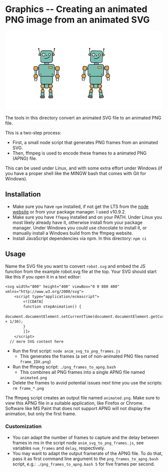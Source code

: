 # Graphics -- Creating an animated PNG image from an animated SVG


![Animated Robot in PNG format](./robot_a.png)


The tools in this directory convert an animated SVG file to an animated PNG file.

This is a two-step process:

* First, a small node script that generates PNG frames from an animated SVG.
* Then, ffmpeg is used to encode these frames to a animated PNG (APNG) file.

This can be used under Linux, and with some extra effort under Windows (if you have a proper shell like the MINGW bash that comes with Git for Windows).

## Installation

* Make sure you have `npm` installed, if not get the LTS from the [node website](https://nodejs.org/) or from your package manager. I used v10.9.2.
* Make sure you have `ffmpeg` installed and on your PATH. Under Linux you most likely already have it, otherwise install from your package manager. Under Windows you could use chocolate to install it, or manually install a Windows build from the ffmpeg website.
* Install JavaScript dependencies via npm. In this directory: ```npm ci```

## Usage

Name the SVG file you want to convert `robot.svg` and embed the JS function from the example robot.svg file at the top. Your SVG should start like this if you open it in a text editor:

```
<svg width="800" height="400" viewBox="0 0 800 400" xmlns="http://www.w3.org/2000/svg">
    <script type="application/ecmascript">
        <![CDATA[
        function stepAnimation() {
            document.documentElement.setCurrentTime(document.documentElement.getCurrentTime() + 1/30);
        }
        ]]>
    </script>
  // more SVG content here
```

* Run the first script: ```node anim_svg_to_png_frames.js```
    - This generates the frames (a set of non-animated PNG files named `frame_IDX.png`)
* Run the ffmpeg script: ```./png_frames_to_apng.bash```
    - This combines all PNG frames into a single APNG file named `animated.png`
* Delete the frames to avoid potential issues next time you use the scripts: ```rm frame_*.png```


The ffmpeg script creates an output file named `animated.png`. Make sure to view this APNG file in a suitable application, like Firefox or Chrome. Software like MS Paint that does not support APNG will not display the animation, but only the first frame.

### Customization

* You can adapt the number of frames to capture and the delay between frames in ms in the script node `anim_svg_to_png_frames.js`, see variables `num_frames` and `delay`, respectively.
* You may want to adapt the output framerate of the APNG file. To do that, pass it as first command line argument to the `png_frames_to_apng.bash` script, e.g.: ```./png_frames_to_apng.bash 5``` for five frames per second.

